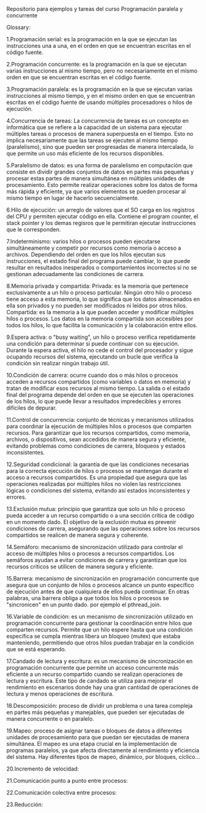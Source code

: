 Repositorio para ejemplos y tareas del curso Programación paralela y concurrente

Glossary:

1.Programación serial: es la programación en la que se ejecutan las instrucciones una a una, en el orden en que se encuentran escritas en el código fuente.

2.Programación concurrente: es la programación en la que se ejecutan varias instrucciones al mismo tiempo, pero no necesariamente en el mismo orden en que se encuentran escritas en el código fuente.

3.Programación paralela: es la programación en la que se ejecutan varias instrucciones al mismo tiempo, y en el mismo orden en que se encuentran escritas en el código fuente de usando múltiples procesadores o hilos de ejecución.

4.Concurrencia de tareas: La concurrencia de tareas es un concepto en informática que se refiere a la capacidad de un sistema para ejecutar múltiples tareas o procesos de manera superpuesta en el tiempo. Esto no implica necesariamente que las tareas se ejecuten al mismo tiempo (paralelismo), sino que pueden ser progresadas de manera intercalada, lo que permite un uso más eficiente de los recursos disponibles.

5.Paralelismo de datos: es una forma de paralelismo en computación que consiste en dividir grandes conjuntos de datos en partes más pequeñas y procesar estas partes de manera simultánea en múltiples unidades de procesamiento. Esto permite realizar operaciones sobre los datos de forma más rápida y eficiente, ya que varios elementos se pueden procesar al mismo tiempo en lugar de hacerlo secuencialmente.

6.Hilo de ejecución: un arreglo de valores que el SO carga en los registros del CPU y permiten ejecutar código en ella. Contiene el program counter, el stack pointer y los demas regisros que le permitiran ejecutar instrucciones que le corresponden.

7.Indeterminismo: varios hilos o procesos pueden ejecutarse simultáneamente y competir por recursos como memoria o acceso a archivos. Dependiendo del orden en que los hilos ejecutan sus instrucciones, el estado final del programa puede cambiar, lo que puede resultar en resultados inesperados o comportamientos incorrectos si no se gestionan adecuadamente las condiciones de carrera.

8.Memoria privada y compartida: 
  Privada: es la memoria que pertenece exclusivamente a un hilo o proceso particular. Ningún otro hilo o proceso tiene acceso a esta memoria, lo que significa que los datos almacenados en ella son privados y no pueden ser modificados ni leídos por otros hilos. 
  Compartida: es la memoria a la que pueden acceder y modificar múltiples hilos o procesos. Los datos en la memoria compartida son accesibles por todos los hilos, lo que facilita la comunicación y la colaboración entre ellos.

9.Espera activa: o "busy waiting", un hilo o proceso verifica repetidamente una condición para determinar si puede continuar con su ejecución. Durante la espera activa, el hilo no cede el control del procesador y sigue ocupando recursos del sistema, ejecutando un bucle que verifica la condición sin realizar ningún trabajo útil.

10.Condición de carrera: ocurre cuando dos o más hilos o procesos acceden a recursos compartidos (como variables o datos en memoria) y tratan de modificar esos recursos al mismo tiempo. La salida o el estado final del programa depende del orden en que se ejecuten las operaciones de los hilos, lo que puede llevar a resultados impredecibles y errores difíciles de depurar.

11.Control de concurrencia: conjunto de técnicas y mecanismos utilizados para coordinar la ejecución de múltiples hilos o procesos que comparten recursos. Para garantizar que los recursos compartidos, como memoria, archivos, o dispositivos, sean accedidos de manera segura y eficiente, evitando problemas como condiciones de carrera, bloqueos y estados inconsistentes.

12.Seguridad condicional: la garantía de que las condiciones necesarias para la correcta ejecución de hilos o procesos se mantengan durante el acceso a recursos compartidos. Es una propiedad que asegura que las operaciones realizadas por múltiples hilos no violen las restricciones lógicas o condiciones del sistema, evitando así estados inconsistentes y errores.

13.Exclusión mutua: principio que garantiza que solo un hilo o proceso pueda acceder a un recurso compartido o a una sección crítica de código en un momento dado. El objetivo de la exclusión mutua es prevenir condiciones de carrera, asegurando que las operaciones sobre los recursos compartidos se realicen de manera segura y coherente.

14.Semáforo: mecanismo de sincronización utilizado para controlar el acceso de múltiples hilos o procesos a recursos compartidos. Los semáforos ayudan a evitar condiciones de carrera y garantizan que los recursos críticos se utilicen de manera segura y eficiente.

15.Barrera: mecanismo de sincronización en programación concurrente que asegura que un conjunto de hilos o procesos alcance un punto específico de ejecución antes de que cualquiera de ellos pueda continuar. En otras palabras, una barrera obliga a que todos los hilos o procesos se "sincronicen" en un punto dado. por ejemplo el pthread_join.

16.Variable de condición: es un mecanismo de sincronización utilizado en programación concurrente para gestionar la coordinación entre hilos que comparten recursos. Permite que un hilo espere hasta que una condición específica se cumpla mientras libera un bloqueo (mutex) que estaba manteniendo, permitiendo que otros hilos puedan trabajar en la condición que se está esperando.

17.Candado de lectura y escritura: es un mecanismo de sincronización en programación concurrente que permite un acceso concurrente más eficiente a un recurso compartido cuando se realizan operaciones de lectura y escritura. Este tipo de candado se utiliza para mejorar el rendimiento en escenarios donde hay una gran cantidad de operaciones de lectura y menos operaciones de escritura.

18.Descomposición: proceso de dividir un problema o una tarea compleja en partes más pequeñas y manejables, que pueden ser ejecutadas de manera concurrente o en paralelo.

19.Mapeo: proceso de asignar tareas o bloques de datos a diferentes unidades de procesamiento para que puedan ser ejecutadas de manera simultánea. El mapeo es una etapa crucial en la implementación de programas paralelos, ya que afecta directamente al rendimiento y eficiencia del sistema. Hay diferentes tipos de mapeo, dinámico, por bloques, cíclico...

20.Incremento de velocidad:

21.Comunicación punto a punto entre procesos:

22.Comunicación colectiva entre procesos:

23.Reducción:

